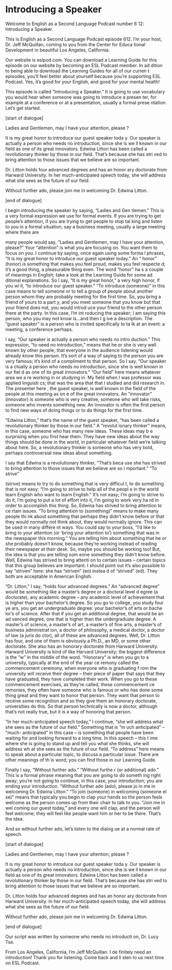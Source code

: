 # Introducing a Speaker

Welcome to English as a Second Language Podcast number 6 12: Introducing a Speaker.

This is English as a Second Language Podcast episode 612.  I’m your host, Dr. Jeff McQuillan, coming to you from the Center for Educa tional Development in beautiful Los Angeles, California.

Our website is eslpod.com.  You can download a Learning Guide for this episode on our website by becoming an ESL Podcast member.  In ad dition to being able to download the Learning Guides for all of our curren t episodes, you’ll feel better about yourself because you’re supporting ESL Podcast.  Yes,  it’s good for your English, and good for your mental health!

This episode is called “Introducing a Speaker.”  It is going to use vocabulary you would hear when someone was going to introduce a presen ter, for example at a conference or at a presentation, usually a formal prese ntation.  Let’s get started.

[start of dialogue]

Ladies and Gentlemen, may I have your attention, please ?

It is my great honor to introduce our guest speaker toda y.  Our speaker is actually a person who needs no introduction, since she is we ll known in our field as one of its great innovators.  Edwina Litton has been  called a revolutionary thinker by those in our field.  That’s because she has stri ved to bring attention to those issues that we believe are so important.

Dr. Litton holds four advanced degrees and has an honor ary doctorate from Harward University.  In her much-anticipated speech today, she will address what she sees as the future of our field.

Without further ado, please join me in welcoming Dr. Edwina Litton.

[end of dialogue]

I begin introducing the speaker by saying, “Ladies and Gen tlemen.”  This is a very formal expression we use for formal events.  If you are  trying to get people’s attention, if you are trying to get people to stop tal king and listen to you in a formal situation, say a business meeting, usually a large  meeting where there are

 many people would say, “Ladies and Gentlemen, may I have  your attention, please?”  Your “attention” is what you are focusing on.  You want them to focus on you.  I continue by saying, once again using some forma l phrases, “It is my great honor to introduce our guest speaker today.”  An “ honor” (honor) is something that makes you feel proud, makes you feel respecte d; it’s a good thing, a pleasurable thing even.  The word “honor” ha s a couple of meanings in English; take a look at the Learning Guide for some ad ditional explanations.  So I say, “It is my great honor,” a very high honor, if you wi ll, “to introduce our guest speaker.”  “To introduce (someone)” in this case means to tell someone or to tell a group of people about another person whom they are probably meeting for the first time.  So, you bring a friend of yours to a part y, and you meet someone that you know but that your friend does not, you would introd uce your friend to the other person there at the party.  In this case, I’m int roducing the speaker; I am saying this person, who you may not know is...and then I g ive a description.  The “guest speaker” is a person who is invited specifically to ta lk at an event: a meeting, a conference perhaps.

I say, “Our speaker is actually a person who needs no intro duction.”  This expression, “to need no introduction,” means that he or she is very well known by other people, that everyone in the audience listening would already know this person.  It’s sort of a way of saying to the person you are very famous; it’s kind of a compliment to that person.  So I say, “Our speaker is a ctually a person who needs no introduction, since she is well known in our fiel d as one of its great innovators.”  “Our field” here means whatever area we a re working in or studying in.  My field when I was professor was applied linguisti cs; that was the area that that I studied and did research in.  The presenter here , the guest speaker, is well known in the field of the people at this meeting as on e of the great innovators. An “innovator” (innovator) is someone who is very creative,  someone who will take risks, someone who invents something new.  An innovator  is often the first person to find new ways of doing things or to do things for the first time.

“Edwina Litton,” that’s the name of the guest speaker,  “has been called a revolutionary thinker by those in our field.”  A “revolut ionary thinker” means, in this case, someone who has many new ideas.  These ideas may b e surprising when you first hear them.  They have new ideas about the way things should be done in the world, in particular whatever field we’re  talking about here.  So, a revolutionary thinker is someone who has very bold, perhaps controversial new ideas about something.

I say that Edwina is a revolutionary thinker, “That’s beca use she has strived to bring attention to those issues that we believe are so i mportant.”  “To strive”

 (strive) means to try to do something that is very difficul t, to do something that is not easy: “I’m going to strive to help all of the peopl e in the world learn English who want to learn English.”  It’s not easy; I’m going to strive to do it, I’m going to put a lot of effort into it, I’m going to work very ha rd in order to accomplish this thing.  So, Edwina has strived to bring attention to ce rtain issues.  “To bring attention to (something)” means to make many people thi nk about something that perhaps they didn’t know before or that they would normally not think about, they would normally ignore.  This can be used in many differe nt ways.  You could say to your boss, “I’d like to bring to your attention (or ‘bring your attention to’) something that was in the newspaper this morning.”  You  are telling him about something that he or she probably doesn’t know, because they’re working instead of reading their newspaper at their desk.  So, maybe you should be working too!  But, the idea is that you are telling som eone something they didn’t know before.  Well, Edwina has strived to bring attenti on to certain issues – certain topics that this group believes are important.  I should point out it’s also possible to say “striven” here: she has “striven” (en) instea d of “strived” (ed). They both are acceptable in American English.

“Dr. Litton,” I say, “holds four advanced degrees.”  An  “advanced degree” would be something like a master’s degree or a doctoral level d egree (a doctorate), any academic degree – any academic level of achievement that is higher than your bachelor’s degree.  So you go to college, you study four ye ars, you get an undergraduate degree: your bachelor’s of arts or bache lor’s of science.  After that if you get an additional degree, that would be an ad vanced degree, one that is higher than the undergraduate degree.  A master’s of science, a master’s of art, a master’s of fine arts, a master’s of business administrat ion, a doctor of philosophy, a medical doctor, a doctor of law (a juris do ctor), all of these are advanced degrees.  Well, Dr. Litton has four, and one of them is obviously a Ph.D., an MD, or some other doctorate.  She also has an  honorary doctorate from Harward University.  Harward University is kind of like  Harvard University; the biggest difference is the “w” in the middle of the  word.  “Honorary” is when you go to a university, typically at the end of the year ce remony called the commencement ceremony, when everyone who is graduating f rom the university will receive their degree – their piece of paper that  says that they have graduated, they have completed their work.  When you go  to these commencement exercises, as they’re called, these commencement ce remonies, they often have someone who is famous or who has done some thing great and they want to honor that person.  They want that person to receive some recognition and so they give them an honorary doctorate, universities do this.  So that person technically is now a doctor, although that’s not really true, but it is a way of honoring that person.

 “In her much-anticipated speech today,” I continue, “she will address what she sees as the future of our field.”  Something that is “m uch anticipated” – “much- anticipated” in this case – is something that people have  been waiting for and looking forward to a long time.  In this speech – this t ime where she is going to stand up and tell you what she thinks, she will address wh at she sees as the future of our field.  “To address” here means to speak about a particular topic, to discuss a particular issue.  There are other meanings of th is word; you can find those in our Learning Guide.

Finally I say, “Without further ado.”  “Without furthe r (or additional) ado.”  This is a formal phrase meaning that you are going to do someth ing right away; you’re not going to continue, in this case, your introduction; you are ending your introduction.  “Without further ado (ado), please jo in me in welcoming Dr. Edwina Litton.”  “To join (someone) in welcoming (someone el se)” means that typically you begin to clap your hands so the person feels welcome as the person comes up from their chair to talk to you.  “Join me in wel coming our guest today,” and every one will clap, and the person will feel welcome; they will feel like people want him or her to be there.  That’s the idea.

And so without further ado, let’s listen to the dialog ue at a normal rate of speech.

[start of dialogue]

Ladies and Gentlemen, may I have your attention, please ?

It is my great honor to introduce our guest speaker toda y.  Our speaker is actually a person who needs no introduction, since she is we ll known in our field as one of its great innovators.  Edwina Litton has been  called a revolutionary thinker by those in our field.  That’s because she has stri ved to bring attention to those issues that we believe are so important.

Dr. Litton holds four advanced degrees and has an honor ary doctorate from Harward University.  In her much-anticipated speech today, she will address what she sees as the future of our field.

Without further ado, please join me in welcoming Dr. Edwina Litton.

[end of dialogue]

Our script was written by someone who needs no introducti on, Dr. Lucy Tse.

 From Los Angeles, California, I’m Jeff McQuillan.  I de finitely need an introduction!  Thank you for listening.  Come back and li sten to us next time on ESL Podcast.



